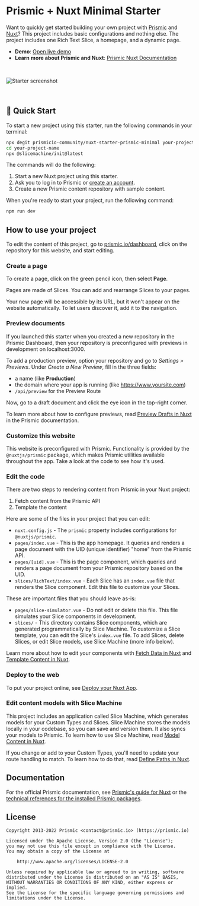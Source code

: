 # Prismic + Nuxt Minimal Starter

Want to quickly get started building your own project with [Prismic][prismic] and [Nuxt][nuxt]? This project includes basic configurations and nothing else. The project includes one Rich Text Slice, a homepage, and a dynamic page.

- **Demo**: [Open live demo][live-demo]
- **Learn more about Prismic and Nuxt**: [Prismic Nuxt Documentation][prismic-docs]

&nbsp;

![Starter screenshot](https://user-images.githubusercontent.com/31219208/228820114-98993841-0b14-40cf-9f39-1b81effe752f.png)

&nbsp;

## 🚀 Quick Start

To start a new project using this starter, run the following commands in your terminal:

```sh
npx degit prismicio-community/nuxt-starter-prismic-minimal your-project-name
cd your-project-name
npx @slicemachine/init@latest
```

The commands will do the following:

1. Start a new Nuxt project using this starter.
2. Ask you to log in to Prismic or [create an account][prismic-sign-up].
3. Create a new Prismic content repository with sample content.

When you're ready to start your project, run the following command:

```sh
npm run dev
```

## How to use your project

To edit the content of this project, go to [prismic.io/dashboard](https://prismic.io/dashboard), click on the repository for this website, and start editing.

### Create a page

To create a page, click on the green pencil icon, then select **Page**.

Pages are made of Slices. You can add and rearrange Slices to your pages.

Your new page will be accessible by its URL, but it won't appear on the website automatically. To let users discover it, add it to the navigation.

### Preview documents

If you launched this starter when you created a new repository in the Prismic Dashboard, then your repository is preconfigured with previews in development on localhost:3000.

To add a production preview, option your repository and go to _Settings > Previews_. Under _Create a New Preview_, fill in the three fields:

- a name (like **Production**)
- the domain where your app is running (like <https://www.yoursite.com>)
- `/api/preview` for the Preview Route

Now, go to a draft document and click the eye icon in the top-right corner.

To learn more about how to configure previews, read [Preview Drafts in Nuxt](https://prismic.io/docs/technologies/nuxt-preview-drafts) in the Prismic documentation.

### Customize this website

This website is preconfigured with Prismic. Functionality is provided by the `@nuxtjs/prismic` package, which makes Prismic utilities available throughout the app. Take a look at the code to see how it's used.

### Edit the code

There are two steps to rendering content from Prismic in your Nuxt project:

1. Fetch content from the Prismic API
2. Template the content

Here are some of the files in your project that you can edit:

- `nuxt.config.js` - The `prismic` property includes configurations for `@nuxtjs/prismic`.
- `pages/index.vue` - This is the app homepage. It queries and renders a page document with the UID (unique identifier) "home" from the Prismic API.
- `pages/[uid].vue` - This is the page component, which queries and renders a page document from your Prismic repository based on the UID.
- `slices/RichText/index.vue` - Each Slice has an `index.vue` file that renders the Slice component. Edit this file to customize your Slices.

These are important files that you should leave as-is:

- `pages/slice-simulator.vue` - Do not edit or delete this file. This file simulates your Slice components in development.
- `slices/` - This directory contains Slice components, which are generated programmatically by Slice Machine. To customize a Slice template, you can edit the Slice's `index.vue` file. To add Slices, delete Slices, or edit Slice models, use Slice Machine (more info below).

Learn more about how to edit your components with [Fetch Data in Nuxt](https://prismic.io/docs/technologies/nuxt-fetch-data) and [Template Content in Nuxt](https://prismic.io/docs/technologies/nuxt-template-content).

### Deploy to the web

To put your project online, see [Deploy your Nuxt App](https://prismic.io/docs/technologies/nuxt-deploy).

### Edit content models with Slice Machine

This project includes an application called Slice Machine, which generates models for your Custom Types and Slices. Slice Machine stores the models locally in your codebase, so you can save and version them. It also syncs your models to Prismic. To learn how to use Slice Machine, read [Model Content in Nuxt](https://prismic.io/docs/technologies/nuxt-model-content).

If you change or add to your Custom Types, you'll need to update your route handling to match. To learn how to do that, read [Define Paths in Nuxt](https://prismic.io/docs/technologies/nuxt-define-routes).

## Documentation

For the official Prismic documentation, see [Prismic's guide for Nuxt](prismic-docs) or the [technical references for the installed Prismic packages](https://prismic.io/docs/technologies/technical-references).

## License

```
Copyright 2013-2022 Prismic <contact@prismic.io> (https://prismic.io)

Licensed under the Apache License, Version 2.0 (the "License");
you may not use this file except in compliance with the License.
You may obtain a copy of the License at

    http://www.apache.org/licenses/LICENSE-2.0

Unless required by applicable law or agreed to in writing, software
distributed under the License is distributed on an "AS IS" BASIS,
WITHOUT WARRANTIES OR CONDITIONS OF ANY KIND, either express or implied.
See the License for the specific language governing permissions and
limitations under the License.
```

[prismic]: https://prismic.io/
[prismic-docs]: https://prismic.io/docs/technologies/nuxt
[prismic-sign-up]: https://prismic.io/dashboard/signup
[nuxt]: https://nuxtjs.org/
[live-demo]: https://nuxt-starter-prismic-minimal.vercel.app/
